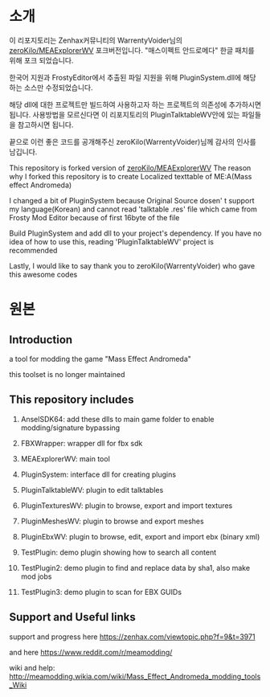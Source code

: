 


<h1>소개</h1>

이 리포지토리는 Zenhax커뮤니티의 WarrentyVoider님의 [zeroKilo/MEAExplorerWV](https://github.com/zeroKilo/MEAExplorerWV) 포크버전입니다.
"매스이펙트 안드로메다" 한글 패치를 위해 포크 되었습니다.

한국어 지원과 FrostyEditor에서 추출된 파일 지원을 위해 PluginSystem.dll에 해당하는 소스만 수정되었습니다. 

해당 dll에 대한 프로젝트만 빌드하여 사용하고자 하는 프로젝트의 의존성에 추가하시면 됩니다.
사용방법을 모르신다면 이 리포지토리의 PluginTalktableWV안에 있는 파일들을 참고하시면 됩니다.

끝으로 이런 좋은 코드를 공개해주신 zeroKilo(WarrentyVoider)님께 감사의 인사를 남깁니다.

This repository is forked version of [zeroKilo/MEAExplorerWV](https://github.com/zeroKilo/MEAExplorerWV) 
The reason why I forked this repository is to create Localized texttable of ME:A(Mass effect Andromeda) 

I changed a bit of  PluginSystem because Original Source dosen'
t support my language(Korean) and cannot read 'talktable .res' file which came from Frosty Mod Editor because of first 16byte of the file

Build PluginSystem and add dll to your project's dependency.
If you have no idea of how to use this, reading 'PluginTalktableWV' project is recommended

Lastly, I would like to say thank you to zeroKilo(WarrentyVoider) who gave this awesome codes 


<h1>원본

<h2>Introduction</h2>

a tool for modding the game "Mass Effect Andromeda"

this toolset is no longer maintained


<h2> This repository includes</h2>

1.   AnselSDK64: add these dlls to main game folder to enable modding/signature bypassing
1.   FBXWrapper: wrapper dll for fbx sdk

1.   MEAExplorerWV: main tool

1.   PluginSystem: interface dll for creating plugins

1.   PluginTalktableWV: plugin to edit talktables

1.   PluginTexturesWV: plugin to browse, export and import textures

1.   PluginMeshesWV: plugin to browse and export meshes

1.   PluginEbxWV: plugin to browse, edit, export and import ebx (binary xml)

1.   TestPlugin: demo plugin showing how to search all content

1.   TestPlugin2: demo plugin to find and replace data by sha1, also make mod jobs

1.   TestPlugin3: demo plugin to scan for EBX GUIDs

<h2>Support and Useful links</h2>

support and progress here https://zenhax.com/viewtopic.php?f=9&t=3971 

and here https://www.reddit.com/r/meamodding/

wiki and help: http://meamodding.wikia.com/wiki/Mass_Effect_Andromeda_modding_tools_Wiki
</h1>
